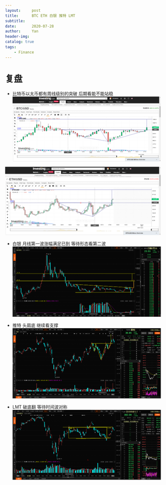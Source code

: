 ```yaml
---
layout:     post
title:      BTC ETH 白银 推特 LMT
subtitle:   
date:       2020-07-28
author:     Yan
header-img: 
catalog: true
tags:
    - Finance
---
```


# 复盘

- 比特币以太币都有周线级别的突破 后期看能不能站稳
![](/img/46708daa.png)

![](/img/965c86c1.png)

- 白银 月线第一波涨幅满足已到 等待形态看第二波
![](/img/13680c76.png)

- 推特 头肩底 继续看支撑
![](/img/de9dd3c0.png)

- LMT 破底翻 等待时间波对称
![](/img/2ad80fca.png)


